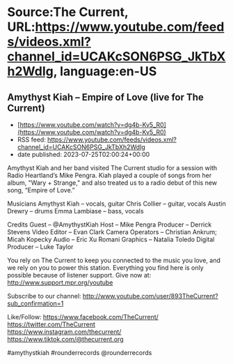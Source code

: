 # Source:The Current, URL:https://www.youtube.com/feeds/videos.xml?channel_id=UCAKcSON6PSG_JkTbXh2WdIg, language:en-US

## Amythyst Kiah – Empire of Love (live for The Current)
 - [https://www.youtube.com/watch?v=dg4b-Kv5_R0](https://www.youtube.com/watch?v=dg4b-Kv5_R0)
 - RSS feed: https://www.youtube.com/feeds/videos.xml?channel_id=UCAKcSON6PSG_JkTbXh2WdIg
 - date published: 2023-07-25T02:00:24+00:00

Amythyst Kiah and her band visited The Current studio for a session with Radio Heartland’s Mike Pengra. Kiah played a couple of songs from her album, "Wary + Strange," and also treated us to a radio debut of this new song, “Empire of Love.” 

Musicians
Amythyst Kiah – vocals, guitar
Chris Collier – guitar, vocals
Austin Drewry – drums
Emma Lambiase – bass, vocals

Credits
Guest – @AmythystKiah 
Host – Mike Pengra
Producer – Derrick Stevens
Video Editor – Evan Clark
Camera Operators – Christian Ankrum; Micah Kopecky
Audio – Eric Xu Romani
Graphics – Natalia Toledo
Digital Producer – Luke Taylor

You rely on The Current to keep you connected to the music you love, and we rely on you to power this station. Everything you find here is only possible because of listener support. Give now at: http://www.support.mpr.org/youtube  

Subscribe to our channel:
http://www.youtube.com/user/893TheCurrent?sub_confirmation=1  

Like/Follow:
https://www.facebook.com/TheCurrent/  
https://twitter.com/TheCurrent  
https://www.instagram.com/thecurrent/
https://www.tiktok.com/@thecurrent.org

#amythystkiah #rounderrecords @rounderrecords

